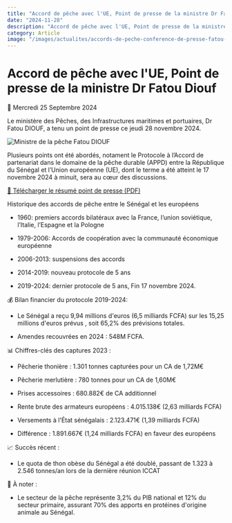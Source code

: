 ```yaml
---
title: "Accord de pêche avec l'UE, Point de presse de la ministre Dr Fatou Diouf"
date: "2024-11-28"
description: "Accord de pêche avec l'UE, Point de presse de la ministre Dr Fatou Diouf"
category: Article
image: "/images/actualites/accords-de-peche-conference-de-presse-fatou-diouf.jpeg"
---
```


# Accord de pêche avec l'UE, Point de presse de la ministre Dr Fatou Diouf

📅 Mercredi 25 Septembre 2024

Le ministère des Pêches, des Infrastructures maritimes et portuaires, Dr Fatou DIOUF, a tenu un point de presse ce jeudi 28 novembre 2024.

<img src="/images/actualites/accords-de-peche-conference-de-presse-fatou-diouf.jpeg" alt="Ministre de la pêche Fatou DIOUF" loading="lazy" fetchpriority="high">

Plusieurs points ont été abordés, notament le Protocole à l’Accord de partenariat dans le domaine de la pêche durable (APPD) entre la République du Sénégal et l’Union européenne (UE), dont le terme a été atteint le 17 novembre 2024 à minuit, sera au cœur des discussions.

<a href="/pdf/communiques/communique-accords-de-peche-conference-de-presse-fatou-diouf.pdf" target="_blank">📄 Télécharger le résumé point de presse (PDF)</a>

Historique des accords de pêche entre le Sénégal et les européens

- 1960: premiers accords bilatéraux avec la France, l’union soviétique, l’Italie, l’Espagne et la Pologne

- 1979-2006: Accords de coopération avec la communauté économique européenne

- 2006-2013: suspensions des accords

- 2014-2019: nouveau protocole de 5 ans

- 2019-2024: dernier protocole de 5 ans, Fin 17 novembre 2024.

💰 Bilan financier du protocole 2019-2024:

- Le Sénégal a reçu 9,94 millions d'euros (6,5 milliards FCFA) sur les 15,25 millions d'euros prévus , soit 65,2% des prévisions totales.

- Amendes recouvrées en 2024 : 548M FCFA.

📊 Chiffres-clés des captures 2023 :

- Pêcherie thonière : 1.301 tonnes capturées pour un CA de 1,72M€

- Pêcherie merlutière : 780 tonnes pour un CA de 1,60M€

- Prises accessoires : 680.882€ de CA additionnel

- Rente brute des armateurs européens : 4.015.138€ (2,63 milliards FCFA)

- Versements à l'État sénégalais : 2.123.471€ (1,39 milliards FCFA)

- Différence : 1.891.667€ (1,24 milliards FCFA) en faveur des européens

📈 Succès récent :

- Le quota de thon obèse du Sénégal a été doublé, passant de 1.323 à 2.546 tonnes/an lors de la dernière réunion ICCAT

🔎 À noter :

- Le secteur de la pêche représente 3,2% du PIB national et 12% du secteur primaire, assurant 70% des apports en protéines d'origine animale au Sénégal.

<!-- ### 1. Historique et Contexte des Accords

### 2. Points Clés du Protocole Arrivé à Terme

### 3. Défis Actuels et Enjeux des Négociations

### 4. Perspectives pour le Futur

- Préapration de projet structurant dans le cadre du nouveau compact régional axé sur l'économie bleue, avec le Millennium Challenge Corporation (MCC)

- Préparation de la lettre de politique sectorielle

- -->
